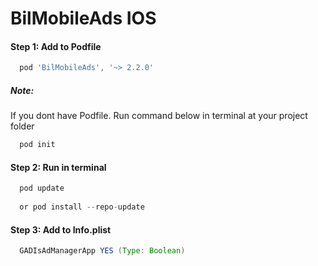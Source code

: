 # BilMobileAds IOS

#### Step 1: Add to Podfile
```gradle
  pod 'BilMobileAds', '~> 2.2.0'
```
##### Note:
If you dont have Podfile. Run command below in terminal at your project folder
```gradle
  pod init
```
#### Step 2: Run in terminal
```gradle
  pod update
  
  or pod install --repo-update
```

#### Step 3: Add to Info.plist
```gradle
  GADIsAdManagerApp YES (Type: Boolean)
```
